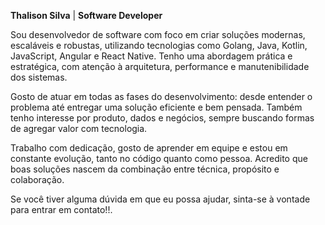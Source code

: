**Thalison Silva** ‍| **Software Developer** 

Sou desenvolvedor de software com foco em criar soluções modernas, escaláveis e robustas, utilizando tecnologias como Golang, Java, Kotlin, JavaScript, Angular e React Native. Tenho uma abordagem prática e estratégica, com atenção à arquitetura, performance e manutenibilidade dos sistemas.

Gosto de atuar em todas as fases do desenvolvimento: desde entender o problema até entregar uma solução eficiente e bem pensada. Também tenho interesse por produto, dados e negócios, sempre buscando formas de agregar valor com tecnologia.

Trabalho com dedicação, gosto de aprender em equipe e estou em constante evolução, tanto no código quanto como pessoa. Acredito que boas soluções nascem da combinação entre técnica, propósito e colaboração.

Se você tiver alguma dúvida em que eu possa ajudar, sinta-se à vontade para entrar em contato!!.


